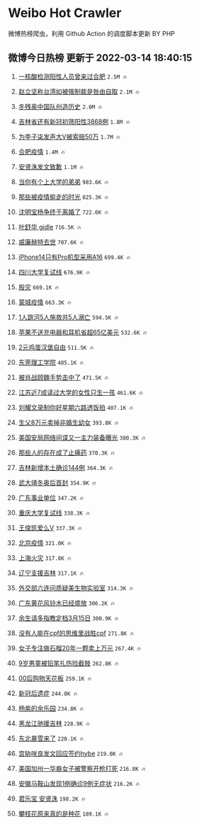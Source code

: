# Weibo Hot Crawler 



微博热榜爬虫，利用 Github Action 的调度脚本更新 BY PHP 


## 微博今日热榜 更新于 2022-03-14 18:40:15 
1. [一核酸检测阳性人员曾来过合肥](https://s.weibo.com/weibo?q=%23%E4%B8%80%E6%A0%B8%E9%85%B8%E6%A3%80%E6%B5%8B%E9%98%B3%E6%80%A7%E4%BA%BA%E5%91%98%E6%9B%BE%E6%9D%A5%E8%BF%87%E5%90%88%E8%82%A5%23&Refer=top) `2.5M 🔥` 

1. [赵立坚称台湾如被俄制裁是咎由自取](https://s.weibo.com/weibo?q=%23%E8%B5%B5%E7%AB%8B%E5%9D%9A%E7%A7%B0%E5%8F%B0%E6%B9%BE%E5%A6%82%E8%A2%AB%E4%BF%84%E5%88%B6%E8%A3%81%E6%98%AF%E5%92%8E%E7%94%B1%E8%87%AA%E5%8F%96%23&Refer=top) `2.1M 🔥` 

1. [冬残奥中国队创造历史](https://s.weibo.com/weibo?q=%23%E5%86%AC%E6%AE%8B%E5%A5%A5%E4%B8%AD%E5%9B%BD%E9%98%9F%E5%88%9B%E9%80%A0%E5%8E%86%E5%8F%B2%23&Refer=top) `2.0M 🔥` 

1. [吉林省还有新冠初筛阳性3868例](https://s.weibo.com/weibo?q=%23%E5%90%89%E6%9E%97%E7%9C%81%E8%BF%98%E6%9C%89%E6%96%B0%E5%86%A0%E5%88%9D%E7%AD%9B%E9%98%B3%E6%80%A73868%E4%BE%8B%23&Refer=top) `1.8M 🔥` 

1. [为李子柒发声大V被索赔50万](https://s.weibo.com/weibo?q=%23%E4%B8%BA%E6%9D%8E%E5%AD%90%E6%9F%92%E5%8F%91%E5%A3%B0%E5%A4%A7V%E8%A2%AB%E7%B4%A2%E8%B5%9450%E4%B8%87%23&Refer=top) `1.7M 🔥` 

1. [合肥疫情](https://s.weibo.com/weibo?q=%23%E5%90%88%E8%82%A5%E7%96%AB%E6%83%85%23&Refer=top) `1.4M 🔥` 

1. [安贤洙发文致歉](https://s.weibo.com/weibo?q=%23%E5%AE%89%E8%B4%A4%E6%B4%99%E5%8F%91%E6%96%87%E8%87%B4%E6%AD%89%23&Refer=top) `1.1M 🔥` 

1. [当你有个上大学的弟弟](https://s.weibo.com/weibo?q=%23%E5%BD%93%E4%BD%A0%E6%9C%89%E4%B8%AA%E4%B8%8A%E5%A4%A7%E5%AD%A6%E7%9A%84%E5%BC%9F%E5%BC%9F%23&Refer=top) `983.6K 🔥` 

1. [那些被疫情偷走的时光](https://s.weibo.com/weibo?q=%23%E9%82%A3%E4%BA%9B%E8%A2%AB%E7%96%AB%E6%83%85%E5%81%B7%E8%B5%B0%E7%9A%84%E6%97%B6%E5%85%89%23&Refer=top) `825.3K 🔥` 

1. [沈明宝杨争终于离婚了](https://s.weibo.com/weibo?q=%23%E6%B2%88%E6%98%8E%E5%AE%9D%E6%9D%A8%E4%BA%89%E7%BB%88%E4%BA%8E%E7%A6%BB%E5%A9%9A%E4%BA%86%23&Refer=top) `722.6K 🔥` 

1. [叶舒华 gidle](https://s.weibo.com/weibo?q=%E5%8F%B6%E8%88%92%E5%8D%8E%20gidle&Refer=top) `716.5K 🔥` 

1. [威廉赫特去世](https://s.weibo.com/weibo?q=%23%E5%A8%81%E5%BB%89%E8%B5%AB%E7%89%B9%E5%8E%BB%E4%B8%96%23&Refer=top) `707.6K 🔥` 

1. [iPhone14只有Pro机型采用A16](https://s.weibo.com/weibo?q=%23iPhone14%E5%8F%AA%E6%9C%89Pro%E6%9C%BA%E5%9E%8B%E9%87%87%E7%94%A8A16%23&Refer=top) `699.4K 🔥` 

1. [四川大学复试线](https://s.weibo.com/weibo?q=%E5%9B%9B%E5%B7%9D%E5%A4%A7%E5%AD%A6%E5%A4%8D%E8%AF%95%E7%BA%BF&Refer=top) `676.9K 🔥` 

1. [股灾](https://s.weibo.com/weibo?q=%E8%82%A1%E7%81%BE&Refer=top) `669.1K 🔥` 

1. [蒙城疫情](https://s.weibo.com/weibo?q=%E8%92%99%E5%9F%8E%E7%96%AB%E6%83%85&Refer=top) `663.3K 🔥` 

1. [1人跳河5人施救共5人溺亡](https://s.weibo.com/weibo?q=%231%E4%BA%BA%E8%B7%B3%E6%B2%B35%E4%BA%BA%E6%96%BD%E6%95%91%E5%85%B15%E4%BA%BA%E6%BA%BA%E4%BA%A1%23&Refer=top) `594.5K 🔥` 

1. [苹果不送充电器和耳机省超65亿美元](https://s.weibo.com/weibo?q=%23%E8%8B%B9%E6%9E%9C%E4%B8%8D%E9%80%81%E5%85%85%E7%94%B5%E5%99%A8%E5%92%8C%E8%80%B3%E6%9C%BA%E7%9C%81%E8%B6%8565%E4%BA%BF%E7%BE%8E%E5%85%83%23&Refer=top) `532.6K 🔥` 

1. [2元鸡蛋汉堡自由](https://s.weibo.com/weibo?q=%232%E5%85%83%E9%B8%A1%E8%9B%8B%E6%B1%89%E5%A0%A1%E8%87%AA%E7%94%B1%23&Refer=top) `511.5K 🔥` 

1. [东莞理工学院](https://s.weibo.com/weibo?q=%E4%B8%9C%E8%8E%9E%E7%90%86%E5%B7%A5%E5%AD%A6%E9%99%A2&Refer=top) `485.1K 🔥` 

1. [被肖战顾魏手势击中了](https://s.weibo.com/weibo?q=%23%E8%A2%AB%E8%82%96%E6%88%98%E9%A1%BE%E9%AD%8F%E6%89%8B%E5%8A%BF%E5%87%BB%E4%B8%AD%E4%BA%86%23&Refer=top) `471.5K 🔥` 

1. [江苏近7成读过大学的女性只生一孩](https://s.weibo.com/weibo?q=%23%E6%B1%9F%E8%8B%8F%E8%BF%917%E6%88%90%E8%AF%BB%E8%BF%87%E5%A4%A7%E5%AD%A6%E7%9A%84%E5%A5%B3%E6%80%A7%E5%8F%AA%E7%94%9F%E4%B8%80%E5%AD%A9%23&Refer=top) `461.6K 🔥` 

1. [刘耀文录制你好星期六路透饭拍](https://s.weibo.com/weibo?q=%23%E5%88%98%E8%80%80%E6%96%87%E5%BD%95%E5%88%B6%E4%BD%A0%E5%A5%BD%E6%98%9F%E6%9C%9F%E5%85%AD%E8%B7%AF%E9%80%8F%E9%A5%AD%E6%8B%8D%23&Refer=top) `407.1K 🔥` 

1. [生父8万元卖掉非婚生幼女](https://s.weibo.com/weibo?q=%23%E7%94%9F%E7%88%B68%E4%B8%87%E5%85%83%E5%8D%96%E6%8E%89%E9%9D%9E%E5%A9%9A%E7%94%9F%E5%B9%BC%E5%A5%B3%23&Refer=top) `393.8K 🔥` 

1. [美国安局网络间谍又一主力装备曝光](https://s.weibo.com/weibo?q=%23%E7%BE%8E%E5%9B%BD%E5%AE%89%E5%B1%80%E7%BD%91%E7%BB%9C%E9%97%B4%E8%B0%8D%E5%8F%88%E4%B8%80%E4%B8%BB%E5%8A%9B%E8%A3%85%E5%A4%87%E6%9B%9D%E5%85%89%23&Refer=top) `380.3K 🔥` 

1. [那些人的存在成了止痛药](https://s.weibo.com/weibo?q=%E9%82%A3%E4%BA%9B%E4%BA%BA%E7%9A%84%E5%AD%98%E5%9C%A8%E6%88%90%E4%BA%86%E6%AD%A2%E7%97%9B%E8%8D%AF&Refer=top) `370.3K 🔥` 

1. [吉林新增本土确诊144例](https://s.weibo.com/weibo?q=%23%E5%90%89%E6%9E%97%E6%96%B0%E5%A2%9E%E6%9C%AC%E5%9C%9F%E7%A1%AE%E8%AF%8A144%E4%BE%8B%23&Refer=top) `364.3K 🔥` 

1. [武大靖冬奥后首封](https://s.weibo.com/weibo?q=%23%E6%AD%A6%E5%A4%A7%E9%9D%96%E5%86%AC%E5%A5%A5%E5%90%8E%E9%A6%96%E5%B0%81%23&Refer=top) `354.9K 🔥` 

1. [广东事业单位](https://s.weibo.com/weibo?q=%E5%B9%BF%E4%B8%9C%E4%BA%8B%E4%B8%9A%E5%8D%95%E4%BD%8D&Refer=top) `347.2K 🔥` 

1. [重庆大学复试线](https://s.weibo.com/weibo?q=%23%E9%87%8D%E5%BA%86%E5%A4%A7%E5%AD%A6%E5%A4%8D%E8%AF%95%E7%BA%BF%23&Refer=top) `338.3K 🔥` 

1. [王俊凯爱么V](https://s.weibo.com/weibo?q=%23%E7%8E%8B%E4%BF%8A%E5%87%AF%E7%88%B1%E4%B9%88V%23&Refer=top) `337.3K 🔥` 

1. [北京疫情](https://s.weibo.com/weibo?q=%23%E5%8C%97%E4%BA%AC%E7%96%AB%E6%83%85%23&Refer=top) `321.0K 🔥` 

1. [上海火灾](https://s.weibo.com/weibo?q=%23%E4%B8%8A%E6%B5%B7%E7%81%AB%E7%81%BE%23&Refer=top) `317.8K 🔥` 

1. [辽宁支援吉林](https://s.weibo.com/weibo?q=%23%E8%BE%BD%E5%AE%81%E6%94%AF%E6%8F%B4%E5%90%89%E6%9E%97%23&Refer=top) `317.1K 🔥` 

1. [外交部六连问质疑美生物实验室](https://s.weibo.com/weibo?q=%23%E5%A4%96%E4%BA%A4%E9%83%A8%E5%85%AD%E8%BF%9E%E9%97%AE%E8%B4%A8%E7%96%91%E7%BE%8E%E7%94%9F%E7%89%A9%E5%AE%9E%E9%AA%8C%E5%AE%A4%23&Refer=top) `314.3K 🔥` 

1. [广东黄花风铃木已经盛放](https://s.weibo.com/weibo?q=%23%E5%B9%BF%E4%B8%9C%E9%BB%84%E8%8A%B1%E9%A3%8E%E9%93%83%E6%9C%A8%E5%B7%B2%E7%BB%8F%E7%9B%9B%E6%94%BE%23&Refer=top) `306.2K 🔥` 

1. [余生请多指教定档3月15日](https://s.weibo.com/weibo?q=%23%E4%BD%99%E7%94%9F%E8%AF%B7%E5%A4%9A%E6%8C%87%E6%95%99%E5%AE%9A%E6%A1%A33%E6%9C%8815%E6%97%A5%23&Refer=top) `300.9K 🔥` 

1. [没有人能在cpf的思维里战胜cpf](https://s.weibo.com/weibo?q=%E6%B2%A1%E6%9C%89%E4%BA%BA%E8%83%BD%E5%9C%A8cpf%E7%9A%84%E6%80%9D%E7%BB%B4%E9%87%8C%E6%88%98%E8%83%9Ccpf&Refer=top) `271.8K 🔥` 

1. [女子专注做石榴20年一颗卖上万元](https://s.weibo.com/weibo?q=%23%E5%A5%B3%E5%AD%90%E4%B8%93%E6%B3%A8%E5%81%9A%E7%9F%B3%E6%A6%B420%E5%B9%B4%E4%B8%80%E9%A2%97%E5%8D%96%E4%B8%8A%E4%B8%87%E5%85%83%23&Refer=top) `267.4K 🔥` 

1. [9岁男童被铅笔扎伤险截肢](https://s.weibo.com/weibo?q=%239%E5%B2%81%E7%94%B7%E7%AB%A5%E8%A2%AB%E9%93%85%E7%AC%94%E6%89%8E%E4%BC%A4%E9%99%A9%E6%88%AA%E8%82%A2%23&Refer=top) `262.8K 🔥` 

1. [00后购物天花板](https://s.weibo.com/weibo?q=%2300%E5%90%8E%E8%B4%AD%E7%89%A9%E5%A4%A9%E8%8A%B1%E6%9D%BF%23&Refer=top) `259.1K 🔥` 

1. [新冠后遗症](https://s.weibo.com/weibo?q=%23%E6%96%B0%E5%86%A0%E5%90%8E%E9%81%97%E7%97%87%23&Refer=top) `244.8K 🔥` 

1. [杨紫的余乐园](https://s.weibo.com/weibo?q=%23%E6%9D%A8%E7%B4%AB%E7%9A%84%E4%BD%99%E4%B9%90%E5%9B%AD%23&Refer=top) `234.8K 🔥` 

1. [黑龙江驰援吉林](https://s.weibo.com/weibo?q=%23%E9%BB%91%E9%BE%99%E6%B1%9F%E9%A9%B0%E6%8F%B4%E5%90%89%E6%9E%97%23&Refer=top) `228.9K 🔥` 

1. [东北暴雪来了](https://s.weibo.com/weibo?q=%23%E4%B8%9C%E5%8C%97%E6%9A%B4%E9%9B%AA%E6%9D%A5%E4%BA%86%23&Refer=top) `220.1K 🔥` 

1. [宫胁咲良发文回应签约hybe](https://s.weibo.com/weibo?q=%23%E5%AE%AB%E8%83%81%E5%92%B2%E8%89%AF%E5%8F%91%E6%96%87%E5%9B%9E%E5%BA%94%E7%AD%BE%E7%BA%A6hybe%23&Refer=top) `219.0K 🔥` 

1. [美国加州一华裔女子被警察开枪打死](https://s.weibo.com/weibo?q=%23%E7%BE%8E%E5%9B%BD%E5%8A%A0%E5%B7%9E%E4%B8%80%E5%8D%8E%E8%A3%94%E5%A5%B3%E5%AD%90%E8%A2%AB%E8%AD%A6%E5%AF%9F%E5%BC%80%E6%9E%AA%E6%89%93%E6%AD%BB%23&Refer=top) `216.8K 🔥` 

1. [安徽马鞍山发现1例确诊9例无症状](https://s.weibo.com/weibo?q=%23%E5%AE%89%E5%BE%BD%E9%A9%AC%E9%9E%8D%E5%B1%B1%E5%8F%91%E7%8E%B01%E4%BE%8B%E7%A1%AE%E8%AF%8A9%E4%BE%8B%E6%97%A0%E7%97%87%E7%8A%B6%23&Refer=top) `216.2K 🔥` 

1. [君乐宝 安贤洙](https://s.weibo.com/weibo?q=%E5%90%9B%E4%B9%90%E5%AE%9D%20%E5%AE%89%E8%B4%A4%E6%B4%99&Refer=top) `198.2K 🔥` 

1. [攀枝花原来真的是种花](https://s.weibo.com/weibo?q=%23%E6%94%80%E6%9E%9D%E8%8A%B1%E5%8E%9F%E6%9D%A5%E7%9C%9F%E7%9A%84%E6%98%AF%E7%A7%8D%E8%8A%B1%23&Refer=top) `189.1K 🔥` 


